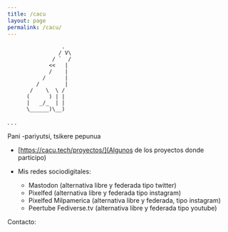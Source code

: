 ```yaml
---
title: /cacu
layout: page
permalink: /cacu/
---
```


                     .
                    / V\
                  / `  /
                 <<   |
                 /    |
               /      |
             /        |
           /    \  \ /
          (      ) | |
          |   _/_  | |
          \______)\__)

. . .
           
Pani -pariyutsi, tsikere pepunua

* [https://cacu.tech/proyectos/](Algunos de los proyectos donde participo)
  
* Mis redes sociodigitales:
  *  Mastodon (alternativa libre y federada tipo twitter)
  *  Pixelfed (alternativa libre y federada tipo instagram)
  *  Pixelfed Milpamerica (alternativa libre y federada, tipo instagram)
  *  Peertube Fediverse.tv (alternativa libre y federada tipo youtube)
 
  
  


Contacto: 
